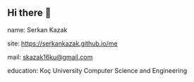 ## Hi there 👋

name: Serkan Kazak

site: https://serkankazak.github.io/me

mail: skazak16ku@gmail.com

education: Koç University Computer Science and Engineering

<!--
**serkankazak/serkankazak** is a ✨ _special_ ✨ repository because its `README.md` (this file) appears on your GitHub profile.

Here are some ideas to get you started:

- 🔭 I’m currently working on ...
- 🌱 I’m currently learning ...
- 👯 I’m looking to collaborate on ...
- 🤔 I’m looking for help with ...
- 💬 Ask me about ...
- 📫 How to reach me: ...
- 😄 Pronouns: ...
- ⚡ Fun fact: ...
-->
